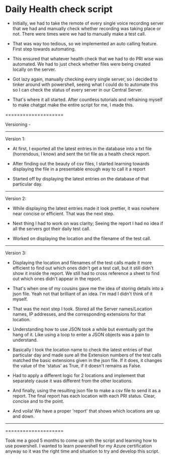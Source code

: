 # Daily Health check script 

- Initially, we had to take the remote of every single voice recording server that we had and manually check whether recording was taking place or not. There were times were we had to manually make a test call.

- That was way too tedious, so we implemented an auto calling feature. First step towards automating. 

- This ensured that whatever health check that we had to do PRI wise was automated. We had to just check whether files were being created locally on the server.

- Got lazy again, manually checking every single server, so i decided to tinker around with powershell, seeing what I could do to automate this so I can check the status of every server in our Central Server.

- That's where it all started. After countless tutorials and refraining myself to make chatgpt make the entire script for me, I made this.

====================

Versioning -

-----------------------------------------------------------------------------------------------------------------------
Version 1:

- At first, I exported all the latest entries in the database into a txt file (horrendous, I know) and sent the txt file as a health check report.

- After finding out the beauty of csv files, I started learning towards displaying the file in a presentable enough way to call it a report

- Started off by displaying the latest entries on the database of that particular day.
-----------------------------------------------------------------------------------------------------------------------
Version 2:

- While displaying the latest entries made it look prettier, it was nowhere near concise or efficient. That was the next step.

- Next thing I had to work on was clarity; Seeing the report I had no idea if all the servers got their daily test call.

- Worked on displaying the location and the filename of the test call.
-----------------------------------------------------------------------------------------------------------------------
Version 3:

- Displaying the location and filenames of the test calls made it more efficient to find out which ones didn't get a test call, but it still didn't show it inside the report. We still had to cross reference a sheet to find out which ones didn't appear in the report.

- That's when one of my cousins gave me the idea of storing details into a json file. Yeah not that brilliant of an idea. I'm mad I didn't think of it myself.

- That was the next step I took. Stored all the Server names/Location names, IP addresses, and the corresponding extensions for that location.

- Understanding how to use JSON took a while but eventually got the hang of it. Like using a loop to enter a JSON objects was a pain to understand.

- Basically I took the location name to check the latest entries of that particular day and made sure all the Extension numbers of the test calls matched the basic extensions given in the json file. If it does, it changes the value of the 'status' as True, if it doesn't remains as False.

- Had to apply a different logic for 2 locations and implement that separately cause it was different from the other locations.

- And finally, using the resulting json file to make a csv file to send it as a report. The final report has each location with each PRI status. Clear, concise and to the point.

- And voila! We have a proper 'report' that shows which locations are up and down.
-----------------------------------------------------------------------------------------------------------------------
====================

Took me a good 5 months to come up with the script and learning how to use powershell. I wanted to learn powershell for my Azure certification anyway so it was the right time and situation to try and develop this script.


